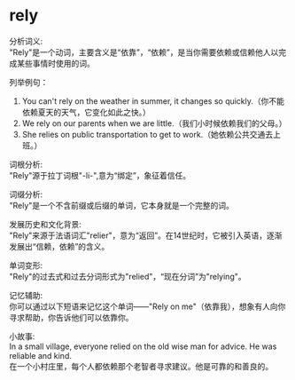 # rely

分析词义:  
"Rely"是一个动词，主要含义是“依靠”，“依赖”，是当你需要依赖或信赖他人以完成某些事情时使用的词。

  

列举例句：

  

1.  You can't rely on the weather in summer, it changes so quickly.（你不能依赖夏天的天气，它变化如此之快。）
2.  We rely on our parents when we are little.（我们小时候依赖我们的父母。）
3.  She relies on public transportation to get to work.（她依赖公共交通去上班。）

  

词根分析:  
"Rely"源于拉丁词根"-li-",意为“绑定”，象征着信任。

  

词缀分析:  
"Rely"是一个不含前缀或后缀的单词，它本身就是一个完整的词。

  

发展历史和文化背景:  
"Rely"来源于法语词汇"relier"，意为“返回”。在14世纪时，它被引入英语，逐渐发展出“信赖，依赖”的含义。

  

单词变形:  
"Rely"的过去式和过去分词形式为"relied"，“现在分词”为"relying"。

  

记忆辅助:  
你可以通过以下短语来记忆这个单词——"Rely on me"（依靠我），想象有人向你寻求帮助，你告诉他们可以依靠你。

  

小故事:  
In a small village, everyone relied on the old wise man for advice. He was reliable and kind.  
在一个小村庄里，每个人都依赖那个老智者寻求建议。他是可靠的和善良的。
